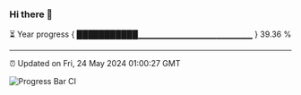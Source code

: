 ### Hi there 👋

⏳ Year progress { ███████████▁▁▁▁▁▁▁▁▁▁▁▁▁▁▁▁▁▁▁ } 39.36 %

---

⏰ Updated on Fri, 24 May 2024 01:00:27 GMT

![Progress Bar CI](https://github.com/JuvenileQ/Progress-Bar-CI/workflows/main/badge.svg)
